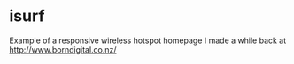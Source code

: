 # isurf
Example of a responsive wireless hotspot homepage I made a while back at http://www.borndigital.co.nz/
